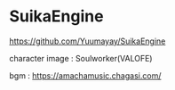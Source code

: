 # SuikaEngine
https://github.com/Yuumayay/SuikaEngine

character image : Soulworker(VALOFE)

bgm : https://amachamusic.chagasi.com/
